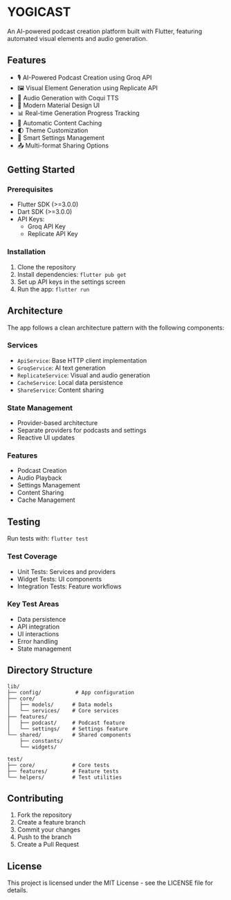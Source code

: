 # YOGICAST

An AI-powered podcast creation platform built with Flutter, featuring automated visual elements and audio generation.

## Features

- 🎙️ AI-Powered Podcast Creation using Groq API
- 🖼️ Visual Element Generation using Replicate API
- 🎵 Audio Generation with Coqui TTS
- 🎨 Modern Material Design UI
- 📊 Real-time Generation Progress Tracking
- 🔄 Automatic Content Caching
- 🌓 Theme Customization
- 🎯 Smart Settings Management
- 📤 Multi-format Sharing Options

## Getting Started

### Prerequisites

- Flutter SDK (>=3.0.0)
- Dart SDK (>=3.0.0)
- API Keys:
  - Groq API Key
  - Replicate API Key

### Installation

1. Clone the repository
2. Install dependencies: `flutter pub get`
3. Set up API keys in the settings screen
4. Run the app: `flutter run`

## Architecture

The app follows a clean architecture pattern with the following components:

### Services
- `ApiService`: Base HTTP client implementation
- `GroqService`: AI text generation
- `ReplicateService`: Visual and audio generation
- `CacheService`: Local data persistence
- `ShareService`: Content sharing

### State Management
- Provider-based architecture
- Separate providers for podcasts and settings
- Reactive UI updates

### Features
- Podcast Creation
- Audio Playback
- Settings Management
- Content Sharing
- Cache Management

## Testing

Run tests with: `flutter test`

### Test Coverage
- Unit Tests: Services and providers
- Widget Tests: UI components
- Integration Tests: Feature workflows

### Key Test Areas
- Data persistence
- API integration
- UI interactions
- Error handling
- State management

## Directory Structure

```
lib/
├── config/           # App configuration
├── core/
│   ├── models/      # Data models
│   └── services/    # Core services
├── features/
│   ├── podcast/     # Podcast feature
│   └── settings/    # Settings feature
└── shared/          # Shared components
    ├── constants/
    └── widgets/

test/
├── core/            # Core tests
├── features/        # Feature tests
└── helpers/         # Test utilities
```

## Contributing

1. Fork the repository
2. Create a feature branch
3. Commit your changes
4. Push to the branch
5. Create a Pull Request

## License

This project is licensed under the MIT License - see the LICENSE file for details.
